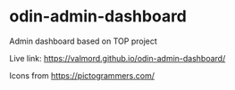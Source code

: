# odin-admin-dashboard
Admin dashboard based on TOP project

Live link: https://valmord.github.io/odin-admin-dashboard/

Icons from https://pictogrammers.com/